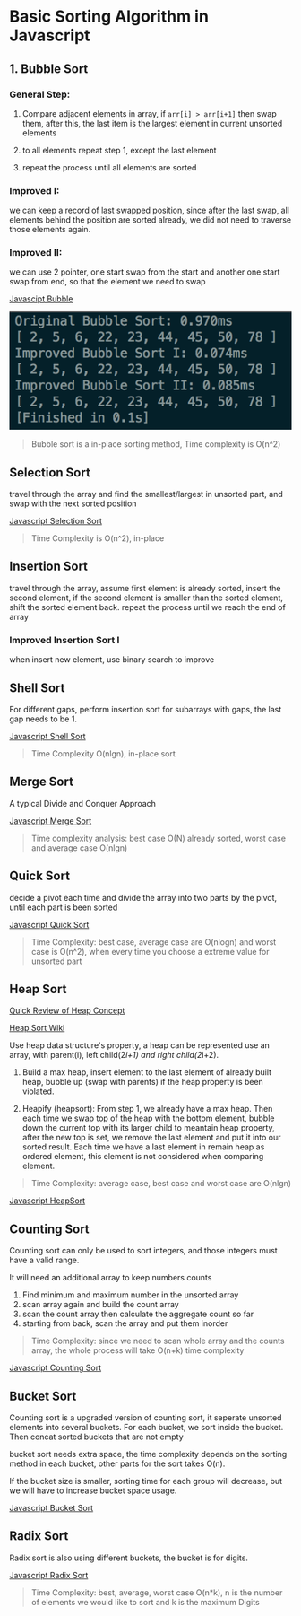 # Basic Sorting Algorithm in Javascript 

## 1. Bubble Sort

### General Step:

1) Compare adjacent elements in array, if `arr[i] > arr[i+1]` then swap them, after this, the last item is the largest element in current unsorted elements 

2) to all elements repeat step 1, except the last element 

3) repeat the process until all elements are sorted 

### Improved I:

we can keep a record of last swapped position, since after the last swap, all elements behind the position are sorted already, we did not need to traverse those elements again. 

### Improved II:

we can use 2 pointer, one start swap from the start and another one start swap from end, so that the element we need to swap 

[Javascipt Bubble](./bubble.js)

<div style="text-align: center;" >
    <img src="../../PIC/bubblesort.png" alt="bubblesort time" />
</div>

>  Bubble sort is a in-place sorting method, Time complexity is O(n^2) 

## Selection Sort

travel through the array and find the smallest/largest in unsorted part, and swap with the next sorted position

[Javascript Selection Sort](./selectionsort.js)

> Time Complexity is O(n^2), in-place


## Insertion Sort

travel through the array, assume first element is already sorted, insert the second element, if the second element is smaller than the sorted element, shift the sorted element back. repeat the process until we reach the end of array 

### Improved Insertion Sort I 

when insert new element, use binary search to improve 


## Shell Sort 

For different gaps, perform insertion sort for subarrays with gaps, the last gap needs to be 1. 

[Javascript Shell Sort](./shellsort.js) 

> Time Complexity O(nlgn), in-place sort 


## Merge Sort 

A typical Divide and Conquer Approach 

[Javascript Merge Sort](./mergesort.js)

> Time complexity analysis: best case O(N) already sorted, worst case and average case O(nlgn) 


## Quick Sort

decide a pivot each time and divide the array into two parts by the pivot, until each part is been sorted 

[Javascript Quick Sort](./quicksort.js)

> Time Complexity: best case, average case are O(nlogn) and worst case is O(n^2), when every time you choose a extreme value for unsorted part 


## Heap Sort

[Quick Review of Heap Concept](./https://www.cs.cmu.edu/~adamchik/15-121/lectures/Binary%20Heaps/heaps.html)

[Heap Sort Wiki](https://en.wikipedia.org/wiki/Heapsort)

Use heap data structure's property, a heap can be represented use an array, with parent(i), left child(2*i+1) and right child(2*i+2).

1. Build a max heap, insert element to the last element of already built heap, bubble up (swap with parents) if the heap property is been violated. 

2. Heapify (heapsort): From step 1, we already have a max heap. Then each time we swap top of the heap with the bottom element, bubble down the current top with its larger child to meantain heap property, after the new top is set, we remove the last element and put it into our sorted result. Each time we have a last element in remain heap as ordered element, this element is not considered when comparing element. 

> Time Complexity: average case, best case and worst case are O(nlgn) 

[Javascript HeapSort](./heapsort.js)


## Counting Sort 

Counting sort can only be used to sort integers, and those integers must have a valid range. 

It will need an additional array to keep numbers counts

1. Find minimum and maximum number in the unsorted array 
2. scan array again and build the count array
3. scan the count array then calculate the aggregate count so far 
4. starting from back, scan the array and put them inorder 

> Time Complexity: since we need to scan whole array and the counts array, the whole process will take O(n+k) time complexity 

[Javascript Counting Sort](./countingsort.js) 


## Bucket Sort 

Counting sort is a upgraded version of counting sort, it seperate unsorted elements into several buckets. For each bucket, we sort inside the bucket. Then concat sorted buckets that are not empty

bucket sort needs extra space, the time complexity depends on the sorting method in each bucket, other parts for the sort takes O(n). 

If the bucket size is smaller, sorting time for each group will decrease, but we will have to increase bucket space usage. 

[Javascript Bucket Sort](./backetsort.js) 


## Radix Sort

Radix sort is also using different buckets, the bucket is for digits. 

[Javascript Radix Sort](./radixsort.js)

> Time Complexity: best, average, worst case O(n*k), n is the number of elements we would like to sort and k is the maximum Digits 








